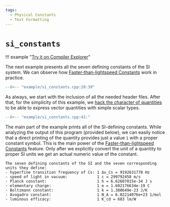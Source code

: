 ```yaml
---
tags:
  - Physical Constants
  - Text Formatting
---
```


# `si_constants`

!!! example "[Try it on Compiler Explorer](https://godbolt.org/z/96hPY77h6)"

The next example presents all the seven defining constants of the SI system. We can observe
how [Faster-than-lightspeed Constants](../framework_basics/faster_than_lightspeed_constants.md)
work in practice.

```cpp title="si_constants.cpp" linenums="1"
--8<-- "example/si_constants.cpp:28:39"
```

As always, we start with the inclusion of all the needed header files. After that, for
the simplicity of this example, we
[hack the character of quantities](../framework_basics/character_of_a_quantity.md#hacking-the-character)
to be able to express vector quantities with simple scalar types.

```cpp title="si_constants.cpp" linenums="13"
--8<-- "example/si_constants.cpp:41:"
```

The main part of the example prints all of the SI-defining constants. While analyzing the output of
this program (provided below), we can easily notice that a direct printing of the quantity provides
just a value `1` with a proper constant symbol. This is the main power of the
[Faster-than-lightspeed Constants](../framework_basics/faster_than_lightspeed_constants.md) feature.
Only after we explicitly convert the unit of a quantity to proper SI units we get an actual numeric
value of the constant.

```text
The seven defining constants of the SI and the seven corresponding units they define:
- hyperfine transition frequency of Cs: 1 Δν_Cs = 9192631770 Hz
- speed of light in vacuum:             1 c = 299792458 m/s
- Planck constant:                      1 h = 6.62607015e-34 J s
- elementary charge:                    1 e = 1.602176634e-19 C
- Boltzmann constant:                   1 k = 1.380649e-23 J/K
- Avogadro constant:                    1 N_A = 6.02214076e+23 1/mol
- luminous efficacy:                    1 K_cd = 683 lm/W
```
